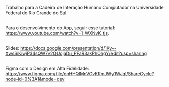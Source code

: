 Trabalho para a Cadeira de Interação Humano Computador na Universidade Federal do Rio Grande do Sul. <br> <br>



Para o desenvolvimento do App, seguir esse tutorial: https://www.youtube.com/watch?v=1_WXNvK_tjs. <br> <br>



Slides: https://docs.google.com/presentation/d/1Ky--XwsSiKiwjP34sQW7v2QUojaDu_PFaR3akPhOhgY/edit?usp=sharing <br> <br>



Figma com o Design em Alta Fidelidade: https://www.figma.com/file/onHHQlMnVGvKRmJWy1WJqI/ShareCycle?node-id=0%3A1&mode=dev <br> <br>

 
